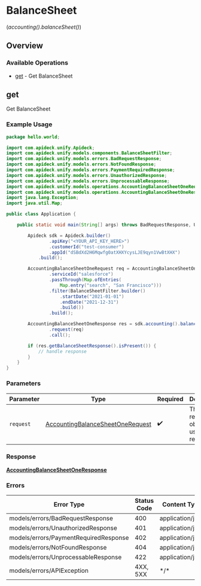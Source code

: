 # BalanceSheet
(*accounting().balanceSheet()*)

## Overview

### Available Operations

* [get](#get) - Get BalanceSheet

## get

Get BalanceSheet

### Example Usage

```java
package hello.world;

import com.apideck.unify.Apideck;
import com.apideck.unify.models.components.BalanceSheetFilter;
import com.apideck.unify.models.errors.BadRequestResponse;
import com.apideck.unify.models.errors.NotFoundResponse;
import com.apideck.unify.models.errors.PaymentRequiredResponse;
import com.apideck.unify.models.errors.UnauthorizedResponse;
import com.apideck.unify.models.errors.UnprocessableResponse;
import com.apideck.unify.models.operations.AccountingBalanceSheetOneRequest;
import com.apideck.unify.models.operations.AccountingBalanceSheetOneResponse;
import java.lang.Exception;
import java.util.Map;

public class Application {

    public static void main(String[] args) throws BadRequestResponse, UnauthorizedResponse, PaymentRequiredResponse, NotFoundResponse, UnprocessableResponse, Exception {

        Apideck sdk = Apideck.builder()
                .apiKey("<YOUR_API_KEY_HERE>")
                .customerId("test-consumer")
                .appId("dSBdXd2H6Mqwfg0atXHXYcysLJE9qyn1VwBtXHX")
            .build();

        AccountingBalanceSheetOneRequest req = AccountingBalanceSheetOneRequest.builder()
                .serviceId("salesforce")
                .passThrough(Map.ofEntries(
                    Map.entry("search", "San Francisco")))
                .filter(BalanceSheetFilter.builder()
                    .startDate("2021-01-01")
                    .endDate("2021-12-31")
                    .build())
                .build();

        AccountingBalanceSheetOneResponse res = sdk.accounting().balanceSheet().get()
                .request(req)
                .call();

        if (res.getBalanceSheetResponse().isPresent()) {
            // handle response
        }
    }
}
```

### Parameters

| Parameter                                                                                       | Type                                                                                            | Required                                                                                        | Description                                                                                     |
| ----------------------------------------------------------------------------------------------- | ----------------------------------------------------------------------------------------------- | ----------------------------------------------------------------------------------------------- | ----------------------------------------------------------------------------------------------- |
| `request`                                                                                       | [AccountingBalanceSheetOneRequest](../../models/operations/AccountingBalanceSheetOneRequest.md) | :heavy_check_mark:                                                                              | The request object to use for the request.                                                      |

### Response

**[AccountingBalanceSheetOneResponse](../../models/operations/AccountingBalanceSheetOneResponse.md)**

### Errors

| Error Type                            | Status Code                           | Content Type                          |
| ------------------------------------- | ------------------------------------- | ------------------------------------- |
| models/errors/BadRequestResponse      | 400                                   | application/json                      |
| models/errors/UnauthorizedResponse    | 401                                   | application/json                      |
| models/errors/PaymentRequiredResponse | 402                                   | application/json                      |
| models/errors/NotFoundResponse        | 404                                   | application/json                      |
| models/errors/UnprocessableResponse   | 422                                   | application/json                      |
| models/errors/APIException            | 4XX, 5XX                              | \*/\*                                 |